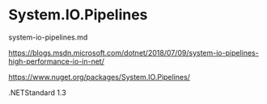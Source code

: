 # System.IO.Pipelines

system-io-pipelines.md

https://blogs.msdn.microsoft.com/dotnet/2018/07/09/system-io-pipelines-high-performance-io-in-net/

https://www.nuget.org/packages/System.IO.Pipelines/

.NETStandard 1.3
